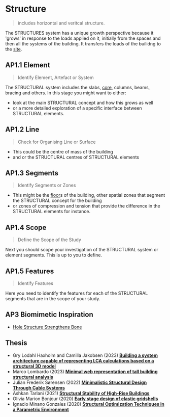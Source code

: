 # Structure

>includes horizontal and veritcal structure.

The STRUCTURES system has a unique growth perspective because it 'grows' in response to the loads applied on it, initially from the spaces and then all the systems of the building. It transfers the loads of the builidng to the [site].

## AP1.1 Element
> Identify Element, Artefact or System

The STRUCTURAL system includes the slabs, [core], columns, beams, bracing and others. In this stage you might want to either:
* look at the main STRUCTURAL concept and how this grows as well
* or a more detailed exploration of a specific interface between STRUCTURAL elements.

## AP1.2 Line
> Check for Organising Line or Surface

* This could be the centre of mass of the building
* and or the STRUCTURAL centres of STRUCTURAL elements

## AP1.3 Segments
> Identify Segments or Zones

* This might be the [floor]s of the building, other spatial zones that segment the STRUCTURAL concept for the building
* or zones of compression and tension that provide the difference in the STRUCTURAL elements for instance.

## AP1.4 Scope
> Define the Scope of the Study

Next you should scope your investigation of the STRUCTURAL system or element segments. This is up to you to define.

## AP1.5 Features
> Identify Features

Here you need to identify the features for each of the STRUCTURAL segments that are in the scope of your study. 

[site]: /Agile/Systems/Site
[floor]: /Agile/Systems/Floor
[facade]: /Agile/Systems/Facade
[core]: /Agile/Systems/Core
[space]: /Agile/Systems/Space
[structure]: /Agile/Systems/Structure
[services]: /Agile/Systems/Services
[fire]: /Agile/Systems/Fire
[materials]: /Agile/Systems/Materials
[build]: /Agile/Systems/Build


## AP3 Biomimetic Inspiration
* [Hole Structure Strengthens Bone](https://asknature.org/strategy/hole-structure-strengthens-bone/)

## Thesis
* Gry Lodahl Haxholm and Camilla Jakobsen (2023) [**Building a system architecture capable of representing LCA calculations based on a structural 3D model**](https://findit.dtu.dk/en/catalog/640148e56fe37d3c12e7897f)
* Marco Lombardo (2023) [**Minimal web representation of tall building structural analysis**](https://findit.dtu.dk/en/catalog/63fea5f93d59ce3bcad0977a)
* Julian Frederik Sørensen (2022) [**Minimalistic Structural Design Through Cable Systems**](https://findit.dtu.dk/en/catalog/62e1d3c4566bcf54e4a15ce8)
* Ashkan Tarlani (2021) [**Structural Stability of High-Rise Buildings**](https://findit.dtu.dk/en/catalog/6134a58bd9001d0172372057)
* Olivia Marion Bonjour (2020) [**Early stage design of elastic gridshells**](https://findit.dtu.dk/en/catalog/5f312bafd9001d016b4e2405)
* Ignacio Minano Gonzales (2020) [**Structural Optimization Techniques in a Parametric Environment**](https://findit.dtu.dk/en/catalog/5f2e88a5d9001d016b4e23e1)
